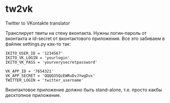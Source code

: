 tw2vk
=====

Twitter to VKontakte translator

Транслирует твиты на стену вконтакта.
Нужны логин-пароль от вконтакта и id-secret от вконтактового приложения.
Все это забиваем в файлик settings.py как-то так:

	IKITO_USER_ID = '1234567'
	IKITO_VK_LOGIN = 'yourlogin'
	IKITO_VK_PASS = 'yourverysecretpassword'

	VK_APP_ID = '7654321'
	VK_APP_SECRET = 'QQQQ35QzEWRuDvJYwgDvx'
	TWITTER_LOGIN = 'twitter_username'

Вконтактовое приложение должно быть stand-alone, т.е. просто какбы десктопное приложение.
